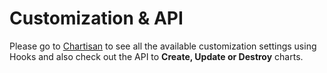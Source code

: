 # Customization & API

Please go to [Chartisan](https://chartisan.dev) to see all the available customization settings using Hooks
and also check out the API to **Create, Update or Destroy** charts.
